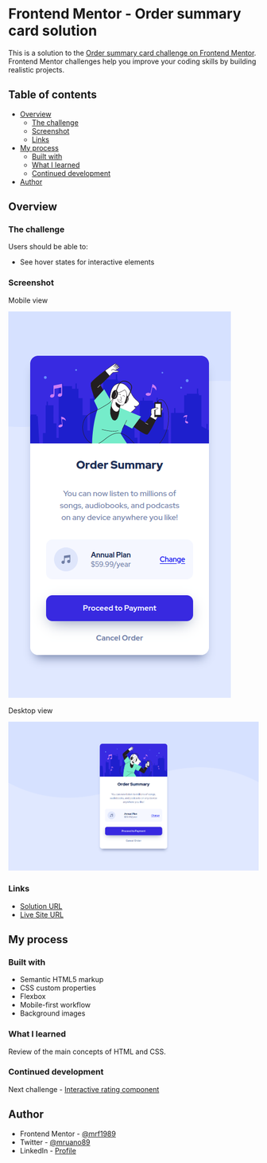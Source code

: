 # Frontend Mentor - Order summary card solution

This is a solution to the [Order summary card challenge on Frontend Mentor](https://www.frontendmentor.io/challenges/order-summary-component-QlPmajDUj). Frontend Mentor challenges help you improve your coding skills by building realistic projects. 

## Table of contents

- [Overview](#overview)
  - [The challenge](#the-challenge)
  - [Screenshot](#screenshot)
  - [Links](#links)
- [My process](#my-process)
  - [Built with](#built-with)
  - [What I learned](#what-i-learned)
  - [Continued development](#continued-development)
- [Author](#author)

## Overview

### The challenge

Users should be able to:

- See hover states for interactive elements

### Screenshot

Mobile view

![](./screenshots/mobile.png)

Desktop view

![](./screenshots/desktop.png)

### Links

- [Solution URL](https://github.com/mrf1989/order-summary-component)
- [Live Site URL](https://mrf1989.github.io/order-summary-component/)

## My process

### Built with

- Semantic HTML5 markup
- CSS custom properties
- Flexbox
- Mobile-first workflow
- Background images

### What I learned

Review of the main concepts of HTML and CSS.

### Continued development

Next challenge - [Interactive rating component](https://www.frontendmentor.io/challenges/interactive-rating-component-koxpeBUmI)

## Author

- Frontend Mentor - [@mrf1989](https://www.frontendmentor.io/profile/mrf1989)
- Twitter - [@mruano89](https://www.twitter.com/mruano89)
- LinkedIn - [Profile](https://es.linkedin.com/in/marioruano)
